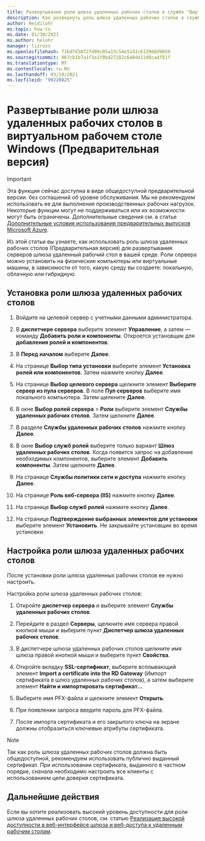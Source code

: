 ```yaml
---
title: Развертывание роли шлюза удаленных рабочих столов в службе "Виртуальный рабочий стол Windows" (Azure)
description: Как развернуть роль шлюза удаленных рабочих столов в службе "Виртуальный рабочий стол Windows".
author: Heidilohr
ms.topic: how-to
ms.date: 01/30/2021
ms.author: helohr
manager: lizross
ms.openlocfilehash: 71bd7d38727d99c05a15c54e5141c613960d9050
ms.sourcegitcommit: 867cb1b7a1f3a1f0b427282c648d411d0ca4f81f
ms.translationtype: MT
ms.contentlocale: ru-RU
ms.lasthandoff: 03/19/2021
ms.locfileid: "99220825"
---
```

# <a name="deploy-the-rd-gateway-role-in-windows-virtual-desktop-preview"></a>Развертывание роли шлюза удаленных рабочих столов в виртуальном рабочем столе Windows (Предварительная версия)

> [!IMPORTANT]
> Эта функция сейчас доступна в виде общедоступной предварительной версии.
> без соглашений об уровне обслуживания. Мы не рекомендуем использовать ее для выполнения производственных рабочих нагрузок. Некоторые функции могут не поддерживаться или их возможности могут быть ограничены.
> Дополнительные сведения см. в статье [Дополнительные условия использования предварительных выпусков Microsoft Azure](https://azure.microsoft.com/support/legal/preview-supplemental-terms/).

Из этой статьи вы узнаете, как использовать роль шлюза удаленных рабочих столов (Предварительная версия) для развертывания серверов шлюза удаленный рабочий стол в вашей среде. Роли сервера можно установить на физические компьютеры или виртуальные машины, в зависимости от того, какую среду вы создаете: локальную, облачную или гибридную.

## <a name="install-the-rd-gateway-role"></a>Установка роли шлюза удаленных рабочих столов

1. Войдите на целевой сервер с учетными данными администратора.

2. В **диспетчере сервера** выберите элемент **Управление**, а затем — команду **Добавить роли и компоненты**. Откроется установщик для **добавления ролей и компонентов**.

3. В **Перед началом** выберите **Далее**.

4. На странице **Выбор типа установки** выберите элемент **Установка ролей или компонентов**. Затем нажмите кнопку **Далее**.

5. На странице **Выбор целевого сервера** щелкните элемент **Выберите сервер из пула серверов**. В поле **Пул серверов** выберите имя локального компьютера. Затем щелкните **Далее**.

6. В окне **Выбор ролей сервера** > **Роли** выберите элемент **Службы удаленных рабочих столов**. Затем щелкните **Далее**.

7. В разделе **Службы удаленных рабочих столов** нажмите кнопку **Далее**.

8. В окне **Выбор служб ролей** выберите только вариант **Шлюз удаленных рабочих столов**. Когда появится запрос на добавление необходимых компонентов, выберите элемент **Добавить компоненты**. Затем щелкните **Далее**.

9. На странице **Службы политики сети и доступа** нажмите кнопку **Далее**.

10. На странице **Роль веб-сервера (IIS)** нажмите кнопку **Далее**.

11. На странице **Выбор служб ролей** нажмите кнопку **Далее**.

12. На странице **Подтверждение выбранных элементов для установки** выберите элемент **Установить**. Не закрывайте установщик во время установки.

## <a name="configure-rd-gateway-role"></a>Настройка роли шлюза удаленных рабочих столов

После установки роли шлюза удаленных рабочих столов ее нужно настроить.

Настройка роли шлюза удаленных рабочих столов:

1. Откройте **диспетчер сервера** и выберите элемент **Службы удаленных рабочих столов**.

2. Перейдите в раздел **Серверы**, щелкните имя сервера правой кнопкой мыши и выберите пункт **Диспетчер шлюза удаленных рабочих столов**.

3. В диспетчере шлюза удаленных рабочих столов щелкните имя шлюза правой кнопкой мыши и выберите пункт **Свойства**.

4. Откройте вкладку **SSL-сертификат**, выберите всплывающий элемент **Import a certificate into the RD Gateway** (Импорт сертификата в шлюз удаленных рабочих столов), а затем выберите элемент **Найти и импортировать сертификат...**

5. Выберите имя PFX-файла и щелкните элемент **Открыть**.

6. При появлении запроса введите пароль для PFX-файла.

7. После импорта сертификата и его закрытого ключа на экране должны отобразиться ключевые атрибуты сертификата.

>[!NOTE]
>Так как роль шлюза удаленных рабочих столов должна быть общедоступной, рекомендуем использовать публично выданный сертификат. При использовании сертификата, выданного в частном порядке, сначала необходимо настроить все клиенты с использованием цепи доверия сертификата.

## <a name="next-steps"></a>Дальнейшие действия

Если вы хотите реализовать высокий уровень доступности для роли шлюза удаленных рабочих столов, см. статью [Реализация высокой доступности в веб-интерфейсе шлюза и веб-доступа к удаленным рабочим столам](/windows-server/remote/remote-desktop-services/rds-rdweb-gateway-ha).